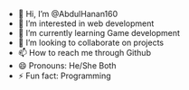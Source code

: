 - 👋 Hi, I’m @AbdulHanan160
- 👀 I’m interested in web development
- 🌱 I’m currently learning Game development
- 💞️ I’m looking to collaborate on projects
- 📫 How to reach me through Github
- 😄 Pronouns: He/She Both
- ⚡ Fun fact: Programming

<!---
AbdulHanan160/AbdulHanan160 is a ✨ special ✨ repository because its `README.md` (this file) appears on your GitHub profile.
You can click the Preview link to take a look at your changes.
--->
